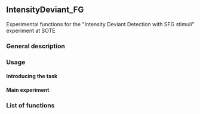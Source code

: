 ## IntensityDeviant_FG
Experimental functions for the "Intensity Deviant Detection with SFG stimuli" experiment at SOTE

### General description

### Usage

#### Introducing the task

#### Main experiment

### List of functions
